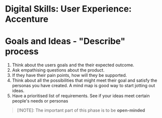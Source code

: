 # Digital Skills: User Experience: Accenture

<h1>Goals and Ideas - "Describe" process</h1>

1. Think about the users goals and the their expected outcome.
2. Ask empathising questions about the product.
3. If they have their pain points, how will they be supported.
4. Think about all the possibilities that might meet their goal and satisfy the personas you have created. A mind map is good way to start jotting out ideas.
5. Have a prioritised list of requirements. See if your ideas meet certain people's needs or personas

> [!NOTE]:
> The important part of this phase is to be **open-minded**
